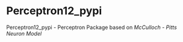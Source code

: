 # Perceptron12_pypi
Perceptron12_pypi - Perceptron Package based on *McCulloch - Pitts Neuron Model*